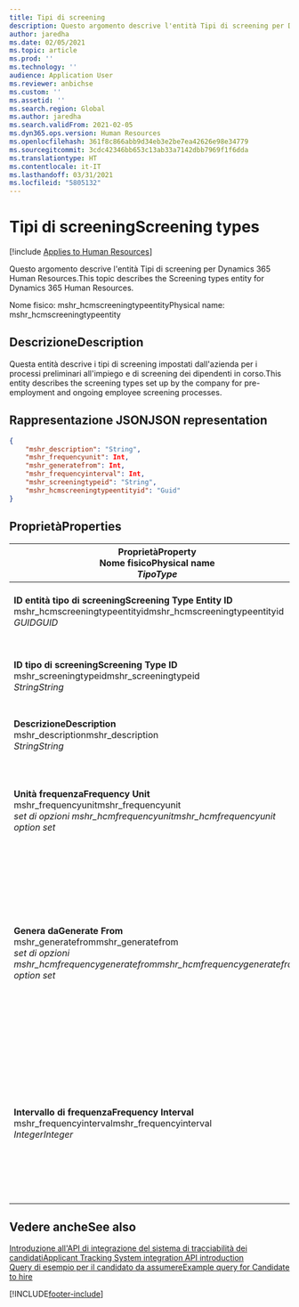 ```yaml
---
title: Tipi di screening
description: Questo argomento descrive l'entità Tipi di screening per Dynamics 365 Human Resources.
author: jaredha
ms.date: 02/05/2021
ms.topic: article
ms.prod: ''
ms.technology: ''
audience: Application User
ms.reviewer: anbichse
ms.custom: ''
ms.assetid: ''
ms.search.region: Global
ms.author: jaredha
ms.search.validFrom: 2021-02-05
ms.dyn365.ops.version: Human Resources
ms.openlocfilehash: 361f8c866abb9d34eb3e2be7ea42626e98e34779
ms.sourcegitcommit: 3cdc42346bb653c13ab33a7142dbb7969f1f6dda
ms.translationtype: HT
ms.contentlocale: it-IT
ms.lasthandoff: 03/31/2021
ms.locfileid: "5805132"
---
```

# <a name="screening-types"></a><span data-ttu-id="72e69-103">Tipi di screening</span><span class="sxs-lookup"><span data-stu-id="72e69-103">Screening types</span></span>

[!include [Applies to Human Resources](../includes/applies-to-hr.md)]

<span data-ttu-id="72e69-104">Questo argomento descrive l'entità Tipi di screening per Dynamics 365 Human Resources.</span><span class="sxs-lookup"><span data-stu-id="72e69-104">This topic describes the Screening types entity for Dynamics 365 Human Resources.</span></span>

<span data-ttu-id="72e69-105">Nome fisico: mshr_hcmscreeningtypeentity</span><span class="sxs-lookup"><span data-stu-id="72e69-105">Physical name: mshr_hcmscreeningtypeentity</span></span>

## <a name="description"></a><span data-ttu-id="72e69-106">Descrizione</span><span class="sxs-lookup"><span data-stu-id="72e69-106">Description</span></span>

<span data-ttu-id="72e69-107">Questa entità descrive i tipi di screening impostati dall'azienda per i processi preliminari all'impiego e di screening dei dipendenti in corso.</span><span class="sxs-lookup"><span data-stu-id="72e69-107">This entity describes the screening types set up by the company for pre-employment and ongoing employee screening processes.</span></span>

## <a name="json-representation"></a><span data-ttu-id="72e69-108">Rappresentazione JSON</span><span class="sxs-lookup"><span data-stu-id="72e69-108">JSON representation</span></span>

```json
{
    "mshr_description": "String",
    "mshr_frequencyunit": Int,
    "mshr_generatefrom": Int,
    "mshr_frequencyinterval": Int,
    "mshr_screeningtypeid": "String",
    "mshr_hcmscreeningtypeentityid": "Guid"
}
```

## <a name="properties"></a><span data-ttu-id="72e69-109">Proprietà</span><span class="sxs-lookup"><span data-stu-id="72e69-109">Properties</span></span>

| <span data-ttu-id="72e69-110">Proprietà</span><span class="sxs-lookup"><span data-stu-id="72e69-110">Property</span></span><br><span data-ttu-id="72e69-111">**Nome fisico**</span><span class="sxs-lookup"><span data-stu-id="72e69-111">**Physical name**</span></span><br><span data-ttu-id="72e69-112">**_Tipo_**</span><span class="sxs-lookup"><span data-stu-id="72e69-112">**_Type_**</span></span> | <span data-ttu-id="72e69-113">Utilizza</span><span class="sxs-lookup"><span data-stu-id="72e69-113">Use</span></span> | <span data-ttu-id="72e69-114">Descrizione</span><span class="sxs-lookup"><span data-stu-id="72e69-114">Description</span></span> |
| --- | --- | --- |
| <span data-ttu-id="72e69-115">**ID entità tipo di screening**</span><span class="sxs-lookup"><span data-stu-id="72e69-115">**Screening Type Entity ID**</span></span><br><span data-ttu-id="72e69-116">mshr_hcmscreeningtypeentityid</span><span class="sxs-lookup"><span data-stu-id="72e69-116">mshr_hcmscreeningtypeentityid</span></span><br><span data-ttu-id="72e69-117">*GUID*</span><span class="sxs-lookup"><span data-stu-id="72e69-117">*GUID*</span></span> | <span data-ttu-id="72e69-118">Sola lettura</span><span class="sxs-lookup"><span data-stu-id="72e69-118">Read-only</span></span><br><span data-ttu-id="72e69-119">Richiesto</span><span class="sxs-lookup"><span data-stu-id="72e69-119">Required</span></span><br><span data-ttu-id="72e69-120">Generato dal sistema</span><span class="sxs-lookup"><span data-stu-id="72e69-120">System-generated</span></span> | <span data-ttu-id="72e69-121">Identificatore primario univoco per il record del tipo di screening.</span><span class="sxs-lookup"><span data-stu-id="72e69-121">Unique primary identifier for the screening type record.</span></span> |
| <span data-ttu-id="72e69-122">**ID tipo di screening**</span><span class="sxs-lookup"><span data-stu-id="72e69-122">**Screening Type ID**</span></span><br><span data-ttu-id="72e69-123">mshr_screeningtypeid</span><span class="sxs-lookup"><span data-stu-id="72e69-123">mshr_screeningtypeid</span></span><br><span data-ttu-id="72e69-124">*String*</span><span class="sxs-lookup"><span data-stu-id="72e69-124">*String*</span></span> | <span data-ttu-id="72e69-125">Lettura/scrittura</span><span class="sxs-lookup"><span data-stu-id="72e69-125">Read/write</span></span><br><span data-ttu-id="72e69-126">Richiesto</span><span class="sxs-lookup"><span data-stu-id="72e69-126">Required</span></span> | <span data-ttu-id="72e69-127">Identificatore univoco definito dall'utente per il tipo di screening.</span><span class="sxs-lookup"><span data-stu-id="72e69-127">User-defined unique identifier for the screening type.</span></span> |
| <span data-ttu-id="72e69-128">**Descrizione**</span><span class="sxs-lookup"><span data-stu-id="72e69-128">**Description**</span></span><br><span data-ttu-id="72e69-129">mshr_description</span><span class="sxs-lookup"><span data-stu-id="72e69-129">mshr_description</span></span><br><span data-ttu-id="72e69-130">*String*</span><span class="sxs-lookup"><span data-stu-id="72e69-130">*String*</span></span> | <span data-ttu-id="72e69-131">Lettura/scrittura</span><span class="sxs-lookup"><span data-stu-id="72e69-131">Read/write</span></span><br><span data-ttu-id="72e69-132">Richiesto</span><span class="sxs-lookup"><span data-stu-id="72e69-132">Required</span></span> | <span data-ttu-id="72e69-133">Descrizione del tipo di screening.</span><span class="sxs-lookup"><span data-stu-id="72e69-133">The description of the screening type.</span></span> |
| <span data-ttu-id="72e69-134">**Unità frequenza**</span><span class="sxs-lookup"><span data-stu-id="72e69-134">**Frequency Unit**</span></span><br><span data-ttu-id="72e69-135">mshr_frequencyunit</span><span class="sxs-lookup"><span data-stu-id="72e69-135">mshr_frequencyunit</span></span><br><span data-ttu-id="72e69-136">*set di opzioni mshr_hcmfrequencyunit*</span><span class="sxs-lookup"><span data-stu-id="72e69-136">*mshr_hcmfrequencyunit option set*</span></span> | <span data-ttu-id="72e69-137">Lettura/scrittura</span><span class="sxs-lookup"><span data-stu-id="72e69-137">Read/write</span></span><br><span data-ttu-id="72e69-138">Richiesto</span><span class="sxs-lookup"><span data-stu-id="72e69-138">Required</span></span> | <span data-ttu-id="72e69-139">Descrive la frequenza con cui lo screening deve essere completato per la persona assegnata.</span><span class="sxs-lookup"><span data-stu-id="72e69-139">Describes the frequency with which the screening must be completed for the assigned person.</span></span> |
| <span data-ttu-id="72e69-140">**Genera da**</span><span class="sxs-lookup"><span data-stu-id="72e69-140">**Generate From**</span></span><br><span data-ttu-id="72e69-141">mshr_generatefrom</span><span class="sxs-lookup"><span data-stu-id="72e69-141">mshr_generatefrom</span></span><br><span data-ttu-id="72e69-142">*set di opzioni mshr_hcmfrequencygeneratefrom*</span><span class="sxs-lookup"><span data-stu-id="72e69-142">*mshr_hcmfrequencygeneratefrom option set*</span></span> | <span data-ttu-id="72e69-143">Lettura/scrittura</span><span class="sxs-lookup"><span data-stu-id="72e69-143">Read-write</span></span><br><span data-ttu-id="72e69-144">Richiesto</span><span class="sxs-lookup"><span data-stu-id="72e69-144">Required</span></span> | <span data-ttu-id="72e69-145">Se il valore Frequenza è un valore diverso da "Solo una volta", il valore GenerateFrom determina la data a partire dalla quale calcolare il successivo evento di screening.</span><span class="sxs-lookup"><span data-stu-id="72e69-145">If the Frequency value is any value other than “One-time only”, the GenerateFrom value determines the date from which to calculate the next screening event.</span></span> |
| <span data-ttu-id="72e69-146">**Intervallo di frequenza**</span><span class="sxs-lookup"><span data-stu-id="72e69-146">**Frequency Interval**</span></span><br><span data-ttu-id="72e69-147">mshr_frequencyinterval</span><span class="sxs-lookup"><span data-stu-id="72e69-147">mshr_frequencyinterval</span></span><br><span data-ttu-id="72e69-148">*Integer*</span><span class="sxs-lookup"><span data-stu-id="72e69-148">*Integer*</span></span> | <span data-ttu-id="72e69-149">Lettura/scrittura</span><span class="sxs-lookup"><span data-stu-id="72e69-149">Read-write</span></span><br><span data-ttu-id="72e69-150">Richiesto</span><span class="sxs-lookup"><span data-stu-id="72e69-150">Required</span></span> | <span data-ttu-id="72e69-151">Se il valore Frequenza è un valore diverso da "Solo una volta", è necessario definire un intervallo per le unità di tempo tra ogni evento di screening.</span><span class="sxs-lookup"><span data-stu-id="72e69-151">If the Frequency value is any value other than “One-time only”, you must define an interval for the units of time between each screening event.</span></span> |

## <a name="see-also"></a><span data-ttu-id="72e69-152">Vedere anche</span><span class="sxs-lookup"><span data-stu-id="72e69-152">See also</span></span>

[<span data-ttu-id="72e69-153">Introduzione all'API di integrazione del sistema di tracciabilità dei candidati</span><span class="sxs-lookup"><span data-stu-id="72e69-153">Applicant Tracking System integration API introduction</span></span>](hr-admin-integration-ats-api-introduction.md)<br>
[<span data-ttu-id="72e69-154">Query di esempio per il candidato da assumere</span><span class="sxs-lookup"><span data-stu-id="72e69-154">Example query for Candidate to hire</span></span>](hr-admin-integration-ats-api-candidate-to-hire-example-query.md)


[!INCLUDE[footer-include](../includes/footer-banner.md)]